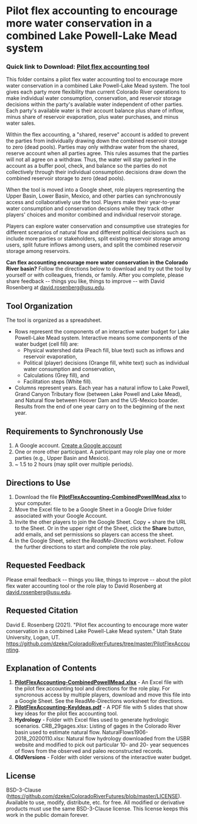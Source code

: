 # Pilot flex accounting to encourage more water conservation in a combined Lake Powell-Lake Mead system

### Quick link to Download: [Pilot flex accounting tool](https://github.com/dzeke/ColoradoRiverFutures/raw/master/PilotFlexAccounting/PilotFlexAccounting-CombinedPowellMead.xlsx)

This folder contains a pilot flex water accounting tool to encourage more water conservation in a combined Lake Powell-Lake Mead system.
The tool gives each party more flexibility than current Colorado River operations to make individual water consumption, conservation, and reservoir storage decisions within the party's available water independent of other parties.
Each party's available water is their account balance plus share of inflow, minus share of reservoir evaporation, plus water purchases, and minus water sales.

Within the flex accounting, a "shared, reserve" account is added to prevent the parties from individually drawing down the combined reservoir storage to zero (dead pools). Parties may only withdraw water from the shared, reserve account when all parties agree. This rules assumes that 
the parties will not all agree on a withdraw. Thus, the water will stay parked in the account as a buffer pool, check, and balance so the parties do not collectively through their individual consumption decisions draw down the combined reservoir storage to zero (dead pools).

When the tool is moved into a Google sheet, role players representing the Upper Basin, Lower Basin, Mexico, and other parties can synchronously access and collaboratively use the tool. Players make their
year-to-year water consumption and conservation decsions while they track other players' choices and monitor combined and individual reservoir storage.

Players can explore water conservation and consumptive use strategies for different scenarios of natural flow and different political decisions
such as include more parties or stakeholders, split existing reservoir storage among users, split future inflows among users, and split the combined reservoir storage among reservoirs. 

**Can flex accounting encourage more water conservation in the Colorado River basin?** Follow the directions below to download and try out the tool by yourself or with colleagues, friends, or family.
After you complete, please share feedback -- things you like, things to improve -- with David Rosenberg at david.rosenberg@usu.edu.

## Tool Organization
The tool is organized as a spreadsheet.
 * Rows represent the components of an interactive water budget for Lake Powell-Lake Mead system. Interactive means some components of the water budget (cell fill) are:
   * Physical watershed data (Peach fill, blue text) such as inflows and reservoir evaporation,
   * Political (player) decisions (Orange fill, white text) such as individual water consumption and conservation,
   * Calculations (Grey fill), and
   * Facilitation steps (White fill).
 * Columns represent years. Each year has a natural inflow to Lake Powell, Grand Canyon Tributary flow (between Lake Powell and Lake Mead), and Natural flow between Hoover Dam and the US-Mexico boarder. Results from the end of one year carry on to the beginning of the next year.

## Requirements to Synchronously Use
1. A Google account. [Create a Google account](https://accounts.google.com/signup/v2/webcreateaccount?hl=en&flowName=GlifWebSignIn&flowEntry=SignUp)
1. One or more other participant. A participant may role play one or more parties (e.g., Upper Basin and Mexico).
1. ~ 1.5 to 2 hours (may split over multiple periods).

## Directions to Use
1. Download the file **[PilotFlexAccounting-CombinedPowellMead.xlsx](https://github.com/dzeke/ColoradoRiverFutures/raw/master/PilotFlexAccounting/PilotFlexAccounting-CombinedPowellMead.xlsx)** to your computer.
1. Move the Excel file to be a Google Sheet in a Google Drive folder associated with your Google Account.
1. Invite the other players to join the Google Sheet. Copy + share the URL to the Sheet. Or in the upper right of the Sheet, click the **Share** button, add emails, and set permissions so players can access the sheet.
1. In the Google Sheet, select the *ReadMe-Directions* worksheet. Follow the further directions to start and complete the role play.
 
## Requested Feedback
Please email feedback -- things you like, things to improve -- about the pilot flex water accounting tool or the role play to David Rosenberg at david.rosenberg@usu.edu.
 
## Requested Citation
David E. Rosenberg (2021). "Pilot flex accounting to encourage more water conservation in a combined Lake Powell-Lake Mead system." Utah State University, Logan, UT. https://github.com/dzeke/ColoradoRiverFutures/tree/master/PilotFlexAccounting.

## Explanation of Contents
1. **[PilotFlexAccounting-CombinedPowellMead.xlsx](https://github.com/dzeke/ColoradoRiverFutures/raw/master/PilotFlexAccounting/PilotFlexAccounting-CombinedPowellMead.xlsx)** - An Excel file with the pilot flex accounting tool and directions for the role play. For syncronous access by multiple players, download and move this file into a Google Sheet. See the ReadMe-Directions worksheet for directions.
1. **[PilotFlexAccounting-KeyIdeas.pdf](https://github.com/dzeke/ColoradoRiverFutures/raw/master/PilotFlexAccounting/PilotFlexAccounting-KeyIdeas.pdf)** - A PDF file with 5 slides that show key ideas for the pilot flex accounting tool.
1. **Hydrology** - Folder with Excel files used to generate hydrologic scenarios. CRB_29gages.xlsx: Listing of gages in the Colorado River basin used to estimate natural flow. NaturalFlows1906-2018_20200110.xlsx: Natural flow hydrology downloaded from the USBR website and modified to pick out particular 10- and 20- year sequences of flows from the observed and paleo reconstructed records.
1. **OldVersions** - Folder with older versions of the interactive water budget.

## License
BSD-3-Clause (https://github.com/dzeke/ColoradoRiverFutures/blob/master/LICENSE). Available to use, modify, distribute, etc. for free.
All modified or derivative products must use the same BSD-3-Clause license. This license keeps this work in the public domain forever.

